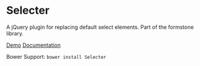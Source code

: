 Selecter
==========

A jQuery plugin for replacing default select elements. Part of the formstone library.

[Demo](http://www.benplum.com/components/Selecter/demo/index.html)
[Documentation](http://www.benplum.com/formstone/selecter/)

Bower Support: `bower install Selecter`